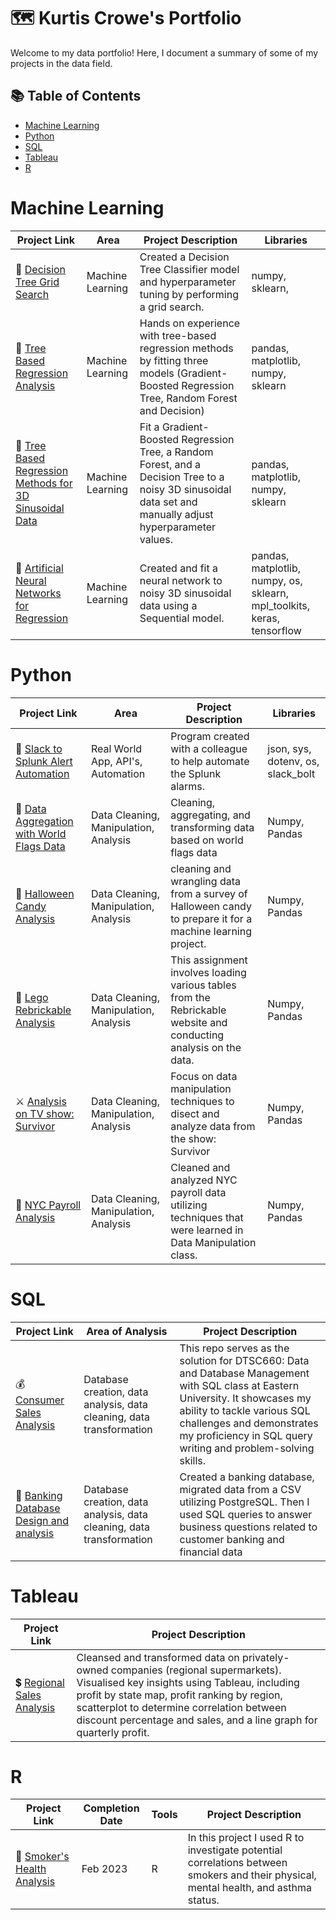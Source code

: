 # 🗺 Kurtis Crowe's Portfolio

Welcome to my data portfolio! Here, I document a summary of some of my projects in the data field. 

## 📚 Table of Contents
- [Machine Learning](#Machine-Learning)
- [Python](#python)
- [SQL](#sql)
- [Tableau](#tableau)
- [R](#R)

# Machine Learning

| Project Link | Area | Project Description | Libraries |    
|---|---|---|---|
| 🤖 [Decision Tree Grid Search](https://github.com/kurtis-crowe/Decision-Tree-Grid-Search) | Machine Learning | Created a Decision Tree Classifier model and hyperparameter tuning by performing a grid search. | numpy, sklearn, | 
| 🤖 [Tree Based Regression Analysis](https://github.com/kurtis-crowe/Tree-Based-Regression-for-2D-Linear-Data) |   Machine Learning | Hands on experience with tree-based regression methods by fitting three models (Gradient-Boosted Regression Tree, Random Forest and Decision) | pandas, matplotlib, numpy, sklearn |   
| 🤖 [Tree Based Regression Methods for 3D Sinusoidal Data](https://github.com/kurtis-crowe/Exploring-Tree-Based-Regression-Methods-for-3D-Sinusoidal-Data) | Machine Learning | Fit a Gradient-Boosted Regression Tree, a Random Forest, and a Decision Tree to a noisy 3D sinusoidal data set and manually adjust hyperparameter values. |  pandas, matplotlib, numpy, sklearn |   
| 🤖 [Artificial Neural Networks for Regression](https://github.com/kurtis-crowe/Exploring-3D-Sinusoidal-Data-using-Artificial-Neural-Networks) | Machine Learning | Created and fit a neural network to noisy 3D sinusoidal data using a Sequential model. | pandas, matplotlib, numpy, os, sklearn, mpl_toolkits, keras, tensorflow |

# Python

| Project Link | Area | Project Description | Libraries |    
|---|---|---|---|
| 🤖 [Slack to Splunk Alert Automation](https://github.com/kurtis-crowe/Slack-alert-automation/tree/main) | Real World App, API's, Automation | Program created with a colleague to help automate the Splunk alarms. | json, sys, dotenv, os, slack_bolt | 
| 🚩 [Data Aggregation with World Flags Data](https://github.com/kurtis-crowe/Data-Aggregation-with-World-Flags-Data) | Data Cleaning, Manipulation, Analysis | Cleaning, aggregating, and transforming data based on world flags data | Numpy, Pandas | 
| 🍭 [Halloween Candy Analysis](https://github.com/kurtis-crowe/Halloween-Candy-Analysis) | Data Cleaning, Manipulation, Analysis | cleaning and wrangling data from a survey of Halloween candy to prepare it for a machine learning project. | Numpy, Pandas | 
| 🧱 [Lego Rebrickable Analysis](https://github.com/kurtis-crowe/lego) | Data Cleaning, Manipulation, Analysis | This assignment involves loading various tables from the Rebrickable website and conducting analysis on the data. | Numpy, Pandas | 
| ⚔️ [Analysis on TV show: Survivor](https://github.com/kurtis-crowe/Survivor) | Data Cleaning, Manipulation, Analysis | Focus on data manipulation techniques to disect and analyze data from the show: Survivor | Numpy, Pandas | 
| 🏦 [NYC Payroll Analysis](https://github.com/kurtis-crowe/NYC-Payroll) | Data Cleaning, Manipulation, Analysis | Cleaned and analyzed NYC payroll data utilizing techniques that were learned in Data Manipulation class. | Numpy, Pandas | 

# SQL

| Project Link | Area of Analysis | Project Description | 
|---|---|---|
| 💰 [Consumer Sales Analysis](https://github.com/kurtis-crowe/Consumer-Sales-Analysis) | Database creation, data analysis, data cleaning, data transformation | This repo serves as the solution for DTSC660: Data and Database Management with SQL class at Eastern University. It showcases my ability to tackle various SQL challenges and demonstrates my proficiency in SQL query writing and problem-solving skills. | 
| 🏦 [Banking Database Design and analysis](https://github.com/kurtis-crowe/Banking-Database-Design) | Database creation, data analysis, data cleaning, data transformation | Created a banking database, migrated data from a CSV utilizing PostgreSQL. Then I used SQL queries to answer business questions related to customer banking and financial data |  

# Tableau

| Project Link | Project Description |
|---|---|
| 💲 [Regional Sales Analysis](https://github.com/kurtis-crowe/tableau) | Cleansed and transformed data on privately-owned companies (regional supermarkets). Visualised key insights using Tableau, including profit by state map, profit ranking by region, scatterplot to determine correlation between discount percentage and sales, and a line graph for quarterly profit.

# R

| Project Link | Completion Date | Tools | Project Description | 
|---|---|---|---|
| 🚬 [Smoker's Health Analysis](https://github.com//kurtis-crowe/R) | Feb 2023 | R | In this project I used R to investigate potential correlations between smokers and their physical, mental health, and asthma status. |

